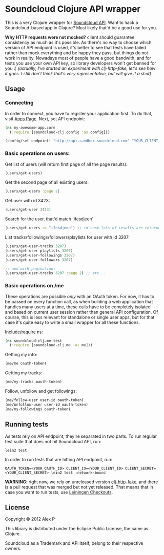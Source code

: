 # Soundcloud Clojure API wrapper

This is a very Clojure wrapper for [Soundcloud API](http://developers.soundcloud.com/docs/api).
Want to hack a Soundcloud-based app in Clojure? Most likely that'd be a good use for you.

__Why HTTP requests were not mocked?__ client should guarantee consistency as much as it's possible.
As there's no way to choose which version of API endpoint is used, it's better to see that tests
have failed rather than mock everything and be happy they pass, but things do not work in reality.
Nowadays most of people have a good bandwith, and for tests you use your own API key, so library
developers won't get banned for you :) _(actually, I've started an experiment with clj-http-fake,
let's see how it goes. I still don't think that's very representative, but will give it a shot)_

## Usage

### Connecting

In order to connect, you have to register your application first. To do that, visit [Apps Page](soundcloud.com/you/apps).
Next, set API endpoint:

```clojure
(ns my-awesome-app.core
  (:require [soundcloud-clj.config :as config]))

(config/set-endpoint! "http://api.sandbox-soundcloud.com" "YOUR_CLIENT_KEY" "YOUR_CLIENT_SECRET")
```

### Basic operations on users:

Get list of users (will return first page of all the page results):

```clojure
(users/get-users)
```

Get the second page of all existing users:

```clojure
(users/get-users :page 2)
```

Get user with id 3423:

```clojure
(users/get-user 3423)
```

Search for the user, that'd match 'ifesdjeen'

```clojure
(users/get-users :q "ifesdjeen") ;; in case lots of results are returned, you can always paginate by adding :page <page_number> param.
```

List tracks/followings/followers/playlists for user with id 3207:

```clojure
(users/get-user-tracks 3207)
(users/get-user-playlists 3207)
(users/get-user-followings 3207)
(users/get-user-followers 3207)

;; and with pagination:
(users/get-user-tracks 3207 :page 2) ;; etc...
```

### Basic operations on /me

These operations are possible _only_ with an OAuth token.
For now, it has to be passed on every function call, as when building a web application
that handles many users at a time, these calls have to be completely isolated and based
on current user session rather than general API configuration. Of course, this is less
relevant for standalone or single user apps, but for that case it's quite easy to write
a small wrapper for all these functions.

Include/require ns:

```clojure
(ns soundcloud-clj.me-test
  (:require [soundcloud-clj.me :as me]))
```

Getting my info:

```clojure
(me/me oauth-token)
```

Getting my tracks:

```clojure
(me/my-tracks oauth-token)
```

Follow, unfollow and get followings:
```clojure
(me/follow-user user-id oauth-token)
(me/unfollow-user user-id oauth-token)
(me/my-followings oauth-token)
```

## Running tests

As tests rely on API endpoint, they're separated in two parts. To run regular test suite that does not hit Soundcloud API, run:

```
lein2 test
```

In order to run tests that are hitting API endpoint, run:

```
OAUTH_TOKEN=<YOUR_OAUTH_ID> CLIENT_ID=<YOUR_CLIENT_ID> CLIENT_SECRET=<YOUR_CLIENT_SECRET> lein2 test :network-bound
```

__WARNING__: right now, we rely on unreleased version [clj-http-fake](https://github.com/myfreeweb/clj-http-fake),
and there is a pull request that was merged but not yet released. That means that in case you want to run
tests, use [Leiningen Checkouts](https://github.com/technomancy/leiningen#faq).

## License

Copyright © 2012 Alex P

This library is distributed under the Eclipse Public License, the same as Clojure.

Soundcloud as a Trademark and API itself, belong to their respective owners.
